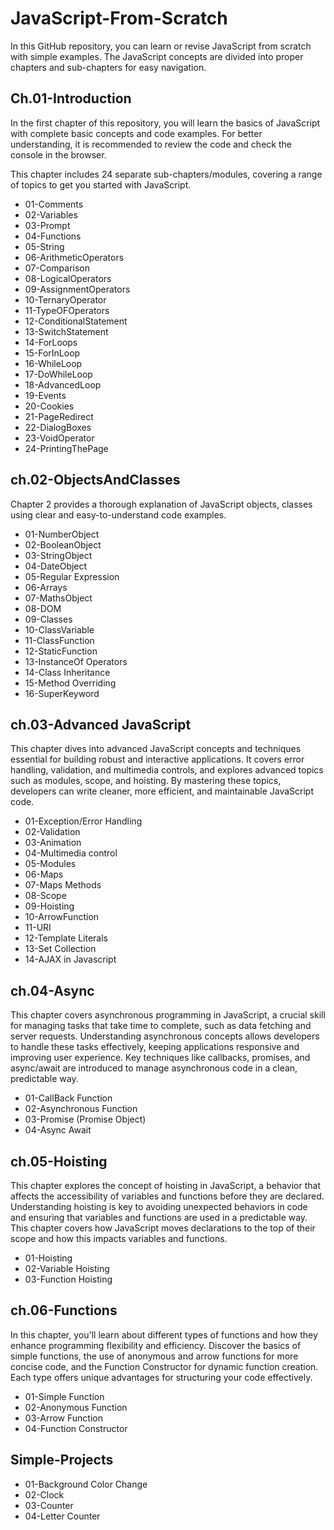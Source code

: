 # JavaScript-From-Scratch
In this GitHub repository, you can learn or revise JavaScript from scratch with simple examples. The JavaScript concepts are divided into proper chapters and sub-chapters for easy navigation.

## Ch.01-Introduction
In the first chapter of this repository, you will learn the basics of JavaScript with complete basic concepts and code examples. For better understanding, it is recommended to review the code and check the console in the browser.

This chapter includes 24 separate sub-chapters/modules, covering a range of topics to get you started with JavaScript.

<ul>
<li>01-Comments</li>
<li>02-Variables</li>
<li>03-Prompt</li>
<li>04-Functions</li>
<li>05-String</li>
<li>06-ArithmeticOperators</li>
<li>07-Comparison</li>
<li>08-LogicalOperators</li>
<li>09-AssignmentOperators</li>
<li>10-TernaryOperator</li>
<li>11-TypeOFOperators</li>
<li>12-ConditionalStatement</li>
<li>13-SwitchStatement</li>
<li>14-ForLoops</li>
<li>15-ForInLoop</li>
<li>16-WhileLoop</li>
<li>17-DoWhileLoop</li>
<li>18-AdvancedLoop</li>
<li>19-Events</li>
<li>20-Cookies</li>
<li>21-PageRedirect</li>
<li>22-DialogBoxes</li>
<li>23-VoidOperator</li>
<li>24-PrintingThePage</li>
</ul>

## ch.02-ObjectsAndClasses
Chapter 2 provides a thorough explanation of JavaScript objects, classes using clear and easy-to-understand code examples.
<ul>
<li>01-NumberObject</li>
<li>02-BooleanObject</li>
<li>03-StringObject</li>
<li>04-DateObject</li>
<li>05-Regular Expression</li>
<li>06-Arrays</li>
<li>07-MathsObject</li>
<li>08-DOM</li>
<li>09-Classes</li>
<li>10-ClassVariable</li>
<li>11-ClassFunction</li>
<li>12-StaticFunction</li>
<li>13-InstanceOf Operators</li>
<li>14-Class Inheritance</li>
<li>15-Method Overriding</li>
<li>16-SuperKeyword</li>
</ul>

## ch.03-Advanced JavaScript
This chapter dives into advanced JavaScript concepts and techniques essential for building robust and interactive applications. It covers error handling, validation, and multimedia controls, and explores advanced topics such as modules, scope, and hoisting. By mastering these topics, developers can write cleaner, more efficient, and maintainable JavaScript code.
<ul>
<li>01-Exception/Error Handling</li>
<li>02-Validation</li>
<li>03-Animation</li>
<li>04-Multimedia control</li>
<li>05-Modules</li>
<li>06-Maps</li>
<li>07-Maps Methods</li>
<li>08-Scope</li>
<li>09-Hoisting</li>
<li>10-ArrowFunction</li>
<li>11-URI</li>
<li>12-Template Literals</li>
<li>13-Set Collection</li>
<li>14-AJAX in Javascript</li>
</ul>

## ch.04-Async
This chapter covers asynchronous programming in JavaScript, a crucial skill for managing tasks that take time to complete, such as data fetching and server requests. Understanding asynchronous concepts allows developers to handle these tasks effectively, keeping applications responsive and improving user experience. Key techniques like callbacks, promises, and async/await are introduced to manage asynchronous code in a clean, predictable way.
<ul>
<li>01-CallBack Function</li>
<li>02-Asynchronous Function</li>
<li>03-Promise (Promise Object)</li>
<li>04-Async Await</li>
</ul>

## ch.05-Hoisting
This chapter explores the concept of hoisting in JavaScript, a behavior that affects the accessibility of variables and functions before they are declared. Understanding hoisting is key to avoiding unexpected behaviors in code and ensuring that variables and functions are used in a predictable way. This chapter covers how JavaScript moves declarations to the top of their scope and how this impacts variables and functions.
<ul>
<li>01-Hoisting</li>
<li>02-Variable Hoisting</li>
<li>03-Function Hoisting</li>
</ul>

## ch.06-Functions
In this chapter, you'll learn about different types of functions and how they enhance programming flexibility and efficiency. Discover the basics of simple functions, the use of anonymous and arrow functions for more concise code, and the Function Constructor for dynamic function creation. Each type offers unique advantages for structuring your code effectively.
<ul>
<li>01-Simple Function</li>
<li>02-Anonymous Function</li>
<li>03-Arrow Function</li>
<li>04-Function Constructor</li>
</ul>

## Simple-Projects
<ul>
<li>01-Background Color Change</li>
<li>02-Clock</li>
<li>03-Counter</li>
<li>04-Letter Counter</li>
</ul>